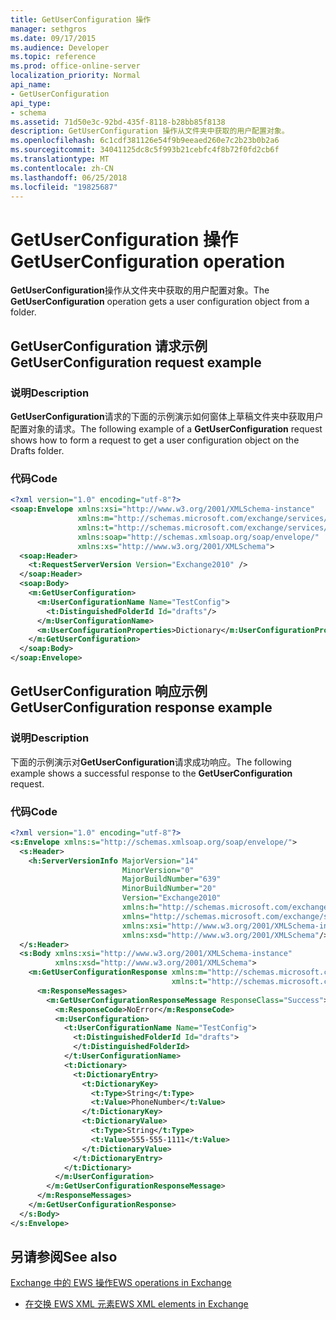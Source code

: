 ```yaml
---
title: GetUserConfiguration 操作
manager: sethgros
ms.date: 09/17/2015
ms.audience: Developer
ms.topic: reference
ms.prod: office-online-server
localization_priority: Normal
api_name:
- GetUserConfiguration
api_type:
- schema
ms.assetid: 71d50e3c-92bd-435f-8118-b28bb85f8138
description: GetUserConfiguration 操作从文件夹中获取的用户配置对象。
ms.openlocfilehash: 6c1cdf381126e54f9b9eeaed260e7c2b23b0b2a6
ms.sourcegitcommit: 34041125dc8c5f993b21cebfc4f8b72f0fd2cb6f
ms.translationtype: MT
ms.contentlocale: zh-CN
ms.lasthandoff: 06/25/2018
ms.locfileid: "19825687"
---
```

# <a name="getuserconfiguration-operation"></a><span data-ttu-id="91bd9-103">GetUserConfiguration 操作</span><span class="sxs-lookup"><span data-stu-id="91bd9-103">GetUserConfiguration operation</span></span>

<span data-ttu-id="91bd9-104">**GetUserConfiguration**操作从文件夹中获取的用户配置对象。</span><span class="sxs-lookup"><span data-stu-id="91bd9-104">The **GetUserConfiguration** operation gets a user configuration object from a folder.</span></span> 
  
## <a name="getuserconfiguration-request-example"></a><span data-ttu-id="91bd9-105">GetUserConfiguration 请求示例</span><span class="sxs-lookup"><span data-stu-id="91bd9-105">GetUserConfiguration request example</span></span>

### <a name="description"></a><span data-ttu-id="91bd9-106">说明</span><span class="sxs-lookup"><span data-stu-id="91bd9-106">Description</span></span>

<span data-ttu-id="91bd9-107">**GetUserConfiguration**请求的下面的示例演示如何窗体上草稿文件夹中获取用户配置对象的请求。</span><span class="sxs-lookup"><span data-stu-id="91bd9-107">The following example of a **GetUserConfiguration** request shows how to form a request to get a user configuration object on the Drafts folder.</span></span> 
  
### <a name="code"></a><span data-ttu-id="91bd9-108">代码</span><span class="sxs-lookup"><span data-stu-id="91bd9-108">Code</span></span>

```XML
<?xml version="1.0" encoding="utf-8"?>
<soap:Envelope xmlns:xsi="http://www.w3.org/2001/XMLSchema-instance"
               xmlns:m="http://schemas.microsoft.com/exchange/services/2006/messages"
               xmlns:t="http://schemas.microsoft.com/exchange/services/2006/types"
               xmlns:soap="http://schemas.xmlsoap.org/soap/envelope/"
               xmlns:xs="http://www.w3.org/2001/XMLSchema">
  <soap:Header>
    <t:RequestServerVersion Version="Exchange2010" />
  </soap:Header>
  <soap:Body>
    <m:GetUserConfiguration>
      <m:UserConfigurationName Name="TestConfig">
        <t:DistinguishedFolderId Id="drafts"/>
      </m:UserConfigurationName>
      <m:UserConfigurationProperties>Dictionary</m:UserConfigurationProperties>
    </m:GetUserConfiguration>
  </soap:Body>
</soap:Envelope>
```

## <a name="getuserconfiguration-response-example"></a><span data-ttu-id="91bd9-109">GetUserConfiguration 响应示例</span><span class="sxs-lookup"><span data-stu-id="91bd9-109">GetUserConfiguration response example</span></span>

### <a name="description"></a><span data-ttu-id="91bd9-110">说明</span><span class="sxs-lookup"><span data-stu-id="91bd9-110">Description</span></span>

<span data-ttu-id="91bd9-111">下面的示例演示对**GetUserConfiguration**请求成功响应。</span><span class="sxs-lookup"><span data-stu-id="91bd9-111">The following example shows a successful response to the **GetUserConfiguration** request.</span></span> 
  
### <a name="code"></a><span data-ttu-id="91bd9-112">代码</span><span class="sxs-lookup"><span data-stu-id="91bd9-112">Code</span></span>

```XML
<?xml version="1.0" encoding="utf-8"?>
<s:Envelope xmlns:s="http://schemas.xmlsoap.org/soap/envelope/">
  <s:Header>
    <h:ServerVersionInfo MajorVersion="14" 
                         MinorVersion="0" 
                         MajorBuildNumber="639" 
                         MinorBuildNumber="20" 
                         Version="Exchange2010" 
                         xmlns:h="http://schemas.microsoft.com/exchange/services/2006/types" 
                         xmlns="http://schemas.microsoft.com/exchange/services/2006/types" 
                         xmlns:xsi="http://www.w3.org/2001/XMLSchema-instance" 
                         xmlns:xsd="http://www.w3.org/2001/XMLSchema"/>
  </s:Header>
  <s:Body xmlns:xsi="http://www.w3.org/2001/XMLSchema-instance" 
          xmlns:xsd="http://www.w3.org/2001/XMLSchema">
    <m:GetUserConfigurationResponse xmlns:m="http://schemas.microsoft.com/exchange/services/2006/messages" 
                                    xmlns:t="http://schemas.microsoft.com/exchange/services/2006/types">
      <m:ResponseMessages>
        <m:GetUserConfigurationResponseMessage ResponseClass="Success">
          <m:ResponseCode>NoError</m:ResponseCode>
          <m:UserConfiguration>
            <t:UserConfigurationName Name="TestConfig">
              <t:DistinguishedFolderId Id="drafts">
              </t:DistinguishedFolderId>
            </t:UserConfigurationName>
            <t:Dictionary>
              <t:DictionaryEntry>
                <t:DictionaryKey>
                  <t:Type>String</t:Type>
                  <t:Value>PhoneNumber</t:Value>
                </t:DictionaryKey>
                <t:DictionaryValue>
                  <t:Type>String</t:Type>
                  <t:Value>555-555-1111</t:Value>
                </t:DictionaryValue>
              </t:DictionaryEntry>
            </t:Dictionary>
          </m:UserConfiguration>
        </m:GetUserConfigurationResponseMessage>
      </m:ResponseMessages>
    </m:GetUserConfigurationResponse>
  </s:Body>
</s:Envelope>
```

## <a name="see-also"></a><span data-ttu-id="91bd9-113">另请参阅</span><span class="sxs-lookup"><span data-stu-id="91bd9-113">See also</span></span>



[<span data-ttu-id="91bd9-114">Exchange 中的 EWS 操作</span><span class="sxs-lookup"><span data-stu-id="91bd9-114">EWS operations in Exchange</span></span>](ews-operations-in-exchange.md)
  
- [<span data-ttu-id="91bd9-115">在交换 EWS XML 元素</span><span class="sxs-lookup"><span data-stu-id="91bd9-115">EWS XML elements in Exchange</span></span>](ews-xml-elements-in-exchange.md)

